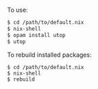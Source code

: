 To use:
```bash
$ cd /path/to/default.nix
$ nix-shell
$ opam install utop
$ utop
```

To rebuild installed packages:
```
$ cd /path/to/default.nix
$ nix-shell
$ rebuild
```
